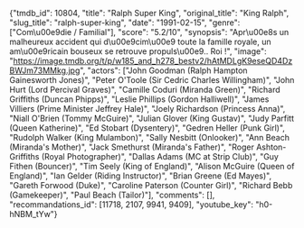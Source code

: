 {"tmdb_id": 10804, "title": "Ralph Super King", "original_title": "King Ralph", "slug_title": "ralph-super-king", "date": "1991-02-15", "genre": ["Com\u00e9die / Familial"], "score": "5.2/10", "synopsis": "Apr\u00e8s un malheureux accident qui d\u00e9cim\u00e9 toute la famille royale, un am\u00e9ricain bouseux se retrouve propuls\u00e9.. Roi !", "image": "https://image.tmdb.org/t/p/w185_and_h278_bestv2/hAtMDLgK9eseQD4DzBWJm73MMkg.jpg", "actors": ["John Goodman (Ralph Hampton Gainesworth Jones)", "Peter O'Toole (Sir Cedric Charles Willingham)", "John Hurt (Lord Percival Graves)", "Camille Coduri (Miranda Green)", "Richard Griffiths (Duncan Phipps)", "Leslie Phillips (Gordon Halliwell)", "James Villiers (Prime Minister Jeffrey Hale)", "Joely Richardson (Princess Anna)", "Niall O'Brien (Tommy McGuire)", "Julian Glover (King Gustav)", "Judy Parfitt (Queen Katherine)", "Ed Stobart (Dysentery)", "Gedren Heller (Punk Girl)", "Rudolph Walker (King Mulambon)", "Sally Nesbitt (Onlooker)", "Ann Beach (Miranda's Mother)", "Jack Smethurst (Miranda's Father)", "Roger Ashton-Griffiths (Royal Photographer)", "Dallas Adams (MC at Strip Club)", "Guy Fithen (Bouncer)", "Tim Seely (King of England)", "Alison McGuire (Queen of England)", "Ian Gelder (Riding Instructor)", "Brian Greene (Ed Mayes)", "Gareth Forwood (Duke)", "Caroline Paterson (Counter Girl)", "Richard Bebb (Gamekeeper)", "Paul Beach (Tailor)"], "comments": [], "recommandations_id": [11718, 2107, 9941, 9409], "youtube_key": "h0-hNBM_tYw"}